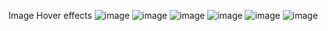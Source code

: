 Image Hover effects 
![image](https://github.com/html-css-jss-100-project-for-beginners/HTML-CSS-JAVA-100-project/assets/160144932/70a6cd86-3f36-422f-ba29-9a1997008e06) ![image](https://github.com/html-css-jss-100-project-for-beginners/HTML-CSS-JAVA-100-project/assets/160144932/697eeaa2-d659-40f5-8d24-7a5129496b26)
![image](https://github.com/html-css-jss-100-project-for-beginners/HTML-CSS-JAVA-100-project/assets/160144932/f34499ea-8334-430d-82b2-2f71b36c2959) ![image](https://github.com/html-css-jss-100-project-for-beginners/HTML-CSS-JAVA-100-project/assets/160144932/cc8f5953-66d9-480d-acea-73ebb1f01313)
![image](https://github.com/html-css-jss-100-project-for-beginners/HTML-CSS-JAVA-100-project/assets/160144932/8840575e-07f3-49ec-8d9e-fd37539c79fd) ![image](https://github.com/html-css-jss-100-project-for-beginners/HTML-CSS-JAVA-100-project/assets/160144932/7f3402c6-db78-401d-be8a-d5cbad20f41e)



